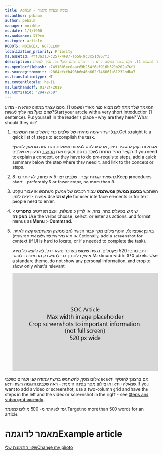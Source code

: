 ```yaml
---
title: Admin - כניסה ובעיות סיסמה
ms.author: pebaum
author: pebaum
manager: mnirkhe
ms.date: 1/1/1900
ms.audience: ITPro
ms.topic: article
ROBOTS: NOINDEX, NOFOLLOW
localization_priority: Priority
ms.assetid: 4ff3a313-c257-4687-ab58-9c3c51b867f3
description: המאמר שלך מתחילים מבוא קצר מאוד (משפט 1). מקם עצמך במקום קורא ה - מדוע שהם כאן? מה עליך לעשות?
ms.openlocfilehash: a7491605ec0aac69b254f6ef916b520b202a76f1
ms.sourcegitcommit: e2864efcfb493b6e46b662b746661a61232bdba7
ms.translationtype: MT
ms.contentlocale: he-IL
ms.lasthandoff: 01/24/2019
ms.locfileid: "29472758"
---
```

<span data-ttu-id="5ba04-p102">המאמר שלך מתחילים מבוא קצר מאוד (משפט 1). מקם עצמך במקום קורא ה - מדוע שהם כאן? מה עליך לעשות?</span><span class="sxs-lookup"><span data-stu-id="5ba04-p102">Start your article with a very short introduction (1 sentence). Put yourself in the reader's place - why are they here? What should they do?</span></span> 
  
1. <span data-ttu-id="5ba04-108">קבל ישר רשימה מהירה של שלבים כדי להשלים את המשימה.</span><span class="sxs-lookup"><span data-stu-id="5ba04-108">Get straight to a quick list of steps to accomplish the task.</span></span>
    
    <span data-ttu-id="5ba04-109">אם אתה זקוק להסביר רעיון, או שיש להם לביצוע הפעולות הנדרשות מראש, להוסיף תקציר מהיר מתחת לשלב בו הם זקוקים ואת [הקישור](https://support.office.com/article/f37e7984-cf03-4fde-92d3-82970d7e241b.aspx) הרעיון או שלבים.</span><span class="sxs-lookup"><span data-stu-id="5ba04-109">If you need to explain a concept, or they have to do pre-requisite steps, add a quick summary below the step where they need it, and [link](https://support.office.com/article/f37e7984-cf03-4fde-92d3-82970d7e241b.aspx) to the concept or steps.</span></span> 
    
2. <span data-ttu-id="5ba04-110">להשאיר שגרות קצר - שלבים רצוי 5 או פחות, לא יותר מ- 8.</span><span class="sxs-lookup"><span data-stu-id="5ba04-110">Keep procedures short - preferably 5 or fewer steps, no more than 8.</span></span>
    
3. <span data-ttu-id="5ba04-111">השתמש **בסגנון ממשק המשתמש** עבור רכיבים של ממשק משתמש או עבור טקסט אנשים צריכים להזין.</span><span class="sxs-lookup"><span data-stu-id="5ba04-111">Use **Ui style** for user interface elements or for text people need to enter.</span></span> 
    
4. <span data-ttu-id="5ba04-112">שימוש בפעלים בחר, בחר, או להזין כ פעולות, ועצב תפריטים **כתפריט** \> **הפקודה**.</span><span class="sxs-lookup"><span data-stu-id="5ba04-112">Use the verbs choose, select, or enter as actions, and format menus as **Menu** \> **Command**.</span></span>
    
5. <span data-ttu-id="5ba04-113">באופן אופציונלי, הוסף צילום מסך עבור הקשר (אם ממשק המשתמש קשה לאתר, או היא נדרשת להשלים את המשימה).</span><span class="sxs-lookup"><span data-stu-id="5ba04-113">Optionally, add a screenshot for context (if UI is hard to locate, or it's needed to complete the task).</span></span>
    
    <span data-ttu-id="5ba04-p103">רוחב מרבי: 520 פיקסלים. נעשה שימוש בערכת נושא רגיל, לא להציג כל מידע אישי, ו לחתוך כדי להציג רק מה שהיה רלוונטי.</span><span class="sxs-lookup"><span data-stu-id="5ba04-p103">Maximum width: 520 pixels. Use a standard theme, do not show any personal information, and crop to show only what's relevant.</span></span> 
    
    ![מציין מיקום - רוחב מרבי עבור תמונות מאמר SOC הוא 520 פיקסלים](media/7d43d3be-8658-4a5b-aa15-ed62a47a2b24.png)
  
<span data-ttu-id="5ba04-117">אם ברצונך להוסיף וידאו או צילום מסך, להשתמש ברשת עמודה שני ולגרום בשלבי שמאלה ווידאו או צילום מסך בפינה הימנית - ראה [שלבים ודוגמה רשת וידאו](https://support.office.com/article/14ce8e82-efa0-47f5-bb84-94f078db3dae.aspx).</span><span class="sxs-lookup"><span data-stu-id="5ba04-117">If you want to add a video or screenshot, use a two-column grid and have the steps in the left and the video or screenshot in the right - see [Steps and video grid example](https://support.office.com/article/14ce8e82-efa0-47f5-bb84-94f078db3dae.aspx).</span></span> 
  
<span data-ttu-id="5ba04-118">יעד לא יותר מ- 500 מילים למאמר.</span><span class="sxs-lookup"><span data-stu-id="5ba04-118">Target no more than 500 words for an article.</span></span>
  
# <a name="example-article"></a><span data-ttu-id="5ba04-119">מאמר לדוגמה</span><span class="sxs-lookup"><span data-stu-id="5ba04-119">Example article</span></span>

[<span data-ttu-id="5ba04-120">שינוי התמונות שלי</span><span class="sxs-lookup"><span data-stu-id="5ba04-120">Change my photo</span></span>](https://support.office.com/article/555376e0-1fca-49ba-8434-307a0525c767.aspx)
  

